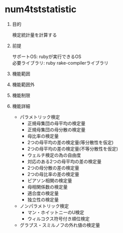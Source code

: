 num4tststatistic
================
1. 目的

    検定統計量を計算する

1. 前提

   サポートOS: rubyが実行できるOS  
   必要ライブラリ:  ruby rake-compilerライブラリ  

1. 機能範囲

1. 機能範囲外

1. 機能制限

1. 機能詳細
    * パラメトリック検定
      - 正規母集団の母平均の検定量
      - 正規母集団の母分散の検定量
      - 母比率の検定量
      - 2つの母平均の差の検定量(等分散性を仮定)
      - 2つの母平均の差の検定量(不等分散性を仮定)
      - ウェルチ検定の為の自由度
      - 対応のある2つの母平均の差の検定量
      - 2つの母分散の差の検定量
      - 2つの母比率の差の検定量
      - ピアソン相関の検定量
      - 母相関係数の検定量
      - 適合度の検定量
      - 独立性の検定量
    * ノンパラメトリック検定
      - マン・ホイットニーのU検定
      - ウィルコクス符号付き順位検定
    * グラプス・スミルノフの外れ値の検定量

